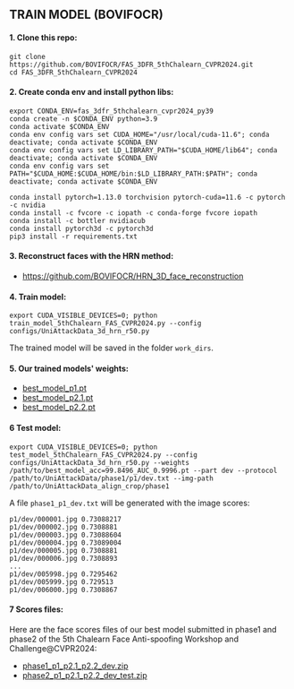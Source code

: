## TRAIN MODEL (BOVIFOCR)

#### 1. Clone this repo:
```
git clone https://github.com/BOVIFOCR/FAS_3DFR_5thChalearn_CVPR2024.git
cd FAS_3DFR_5thChalearn_CVPR2024
```

#### 2. Create conda env and install python libs:
```
export CONDA_ENV=fas_3dfr_5thchalearn_cvpr2024_py39
conda create -n $CONDA_ENV python=3.9
conda activate $CONDA_ENV
conda env config vars set CUDA_HOME="/usr/local/cuda-11.6"; conda deactivate; conda activate $CONDA_ENV
conda env config vars set LD_LIBRARY_PATH="$CUDA_HOME/lib64"; conda deactivate; conda activate $CONDA_ENV
conda env config vars set PATH="$CUDA_HOME:$CUDA_HOME/bin:$LD_LIBRARY_PATH:$PATH"; conda deactivate; conda activate $CONDA_ENV

conda install pytorch=1.13.0 torchvision pytorch-cuda=11.6 -c pytorch -c nvidia
conda install -c fvcore -c iopath -c conda-forge fvcore iopath
conda install -c bottler nvidiacub
conda install pytorch3d -c pytorch3d
pip3 install -r requirements.txt
```


#### 3. Reconstruct faces with the HRN method:
- https://github.com/BOVIFOCR/HRN_3D_face_reconstruction


#### 4. Train model:
```
export CUDA_VISIBLE_DEVICES=0; python train_model_5thChalearn_FAS_CVPR2024.py --config configs/UniAttackData_3d_hrn_r50.py
```
The trained model will be saved in the folder `work_dirs`.


#### 5. Our trained models' weights:
- [best_model_p1.pt](https://drive.google.com/file/d/1WxqvECyRl1RtZI5Frl_DlUqR5whTec-D/view?usp=sharing)
- [best_model_p2.1.pt](https://drive.google.com/file/d/1omEs1tMX5AyUYdr8H-e1cWkP8lfAnoyP/view?usp=sharing)
- [best_model_p2.2.pt](https://drive.google.com/file/d/1Q8FO_V929-DGmTD0m3Lg9UZ3WfNZ1vgx/view?usp=sharing)


#### 6 Test model:
```
export CUDA_VISIBLE_DEVICES=0; python test_model_5thChalearn_FAS_CVPR2024.py --config configs/UniAttackData_3d_hrn_r50.py --weights /path/to/best_model_acc=99.8496_AUC_0.9996.pt --part dev --protocol /path/to/UniAttackData/phase1/p1/dev.txt --img-path /path/to/UniAttackData_align_crop/phase1
```

A file `phase1_p1_dev.txt` will be generated with the image scores:
```
p1/dev/000001.jpg 0.73088217
p1/dev/000002.jpg 0.7308881
p1/dev/000003.jpg 0.73088604
p1/dev/000004.jpg 0.73089004
p1/dev/000005.jpg 0.7308881
p1/dev/000006.jpg 0.7308893
...
p1/dev/005998.jpg 0.7295462
p1/dev/005999.jpg 0.729513
p1/dev/006000.jpg 0.7308867
```


#### 7 Scores files:
Here are the face scores files of our best model submitted in phase1 and phase2 of the 5th Chalearn Face Anti-spoofing Workshop and Challenge@CVPR2024:
- [phase1_p1_p2.1_p2.2_dev.zip](https://github.com/BOVIFOCR/FAS_3DFR_5thChalearn_CVPR2024/blob/master/scores_bovifocr_team/phase1_p1_p2.1_p2.2_dev.zip)
- [phase2_p1_p2.1_p2.2_dev_test.zip](https://github.com/BOVIFOCR/FAS_3DFR_5thChalearn_CVPR2024/blob/master/scores_bovifocr_team/phase2_p1_p2.1_p2.2_dev_test.zip)
